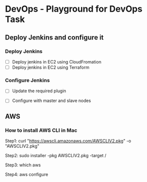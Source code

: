 # DevOps - Playground for DevOps Task

## Deploy Jenkins and configure it

### Deploy Jenkins

- [ ] Deploy jenkins in EC2 using CloudFromation
- [ ] Deploy jenkins in EC2 using Terraform 

### Configure Jenkins

- [ ] Update the required plugin
- [ ] Configure with master and slave nodes




## AWS

### How to install AWS CLI in Mac

Step1: curl "https://awscli.amazonaws.com/AWSCLIV2.pkg" -o "AWSCLIV2.pkg"

Step2: sudo installer -pkg AWSCLIV2.pkg -target /

Step3: which aws

Step4: aws configure
